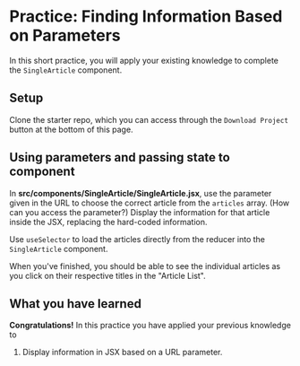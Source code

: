 # Practice: Finding Information Based on Parameters

In this short practice, you will apply your existing knowledge to complete the
`SingleArticle` component.

## Setup

Clone the starter repo, which you can access through the `Download Project`
button at the bottom of this page.

## Using parameters and passing state to component

In __src/components/SingleArticle/SingleArticle.jsx__, use the parameter given
in the URL to choose the correct article from the `articles` array. (How can you
access the parameter?) Display the information for that article inside the JSX,
replacing the hard-coded information.

Use `useSelector` to load the articles directly from the reducer into the
`SingleArticle` component.

When you've finished, you should be able to see the individual articles as you
click on their respective titles in the "Article List".

## What you have learned

**Congratulations!** In this practice you have applied your previous knowledge
to

1. Display information in JSX based on a URL parameter.
